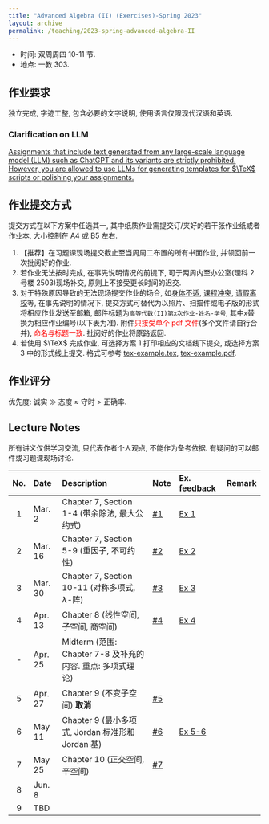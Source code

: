 ```yaml
---
title: "Advanced Algebra (II) (Exercises)-Spring 2023"
layout: archive
permalink: /teaching/2023-spring-advanced-algebra-II
---
```


- 时间: 双周周四 10-11 节.
- 地点: 一教 303.

## 作业要求

独立完成, 字迹工整, 包含必要的文字说明, 使用语言仅限现代汉语和英语.

### Clarification on LLM

<ins> Assignments that include text generated from any large-scale language model (LLM) such as ChatGPT and its variants are strictly prohibited. However, you are allowed to use LLMs for generating templates for $\TeX$ scripts or polishing your assignments. </ins>

## 作业提交方式

提交方式在以下方案中任选其一, 其中纸质作业需提交订/夹好的若干张作业纸或者作业本, 大小控制在 A4 或 B5 左右.

1. 【推荐】在习题课现场提交截止至当周周二布置的所有书面作业, 并领回前一次批阅好的作业.
2. 若作业无法按时完成, 在事先说明情况的前提下, 可于两周内至办公室(理科 2 号楼 2503)现场补交, 原则上不接受更长时间的迟交.
3. 对于特殊原因导致的无法现场提交作业的场合, 如<ins>身体不适</ins>, <ins>课程冲突</ins>, <ins>请假离校</ins>等, 在事先说明的情况下, 提交方式可替代为以照片、扫描件或电子版的形式将相应作业发送至邮箱, 邮件标题为`高等代数(II)第x次作业-姓名-学号`, 其中`x`替换为相应作业编号(以下表为准). 附件<span style="color:red">只接受单个 pdf 文件</span>(多个文件请自行合并), <span style="color:red">命名与标题一致</span>. 批阅好的作业将原路返回.
4. 若使用 $\TeX$ 完成作业, 可选择方案 1 打印相应的文档线下提交, 或选择方案 3 中的形式线上提交. 格式可参考 [tex-example.tex](/files/notes/advanced-algebra-2023spring/tex-example.tex), [tex-example.pdf](/files/notes/advanced-algebra-2023spring/tex-example.pdf).

## 作业评分

优先度: 诚实 $\gg$ 态度 $\approx$ 守时 $>$ 正确率.

## Lecture Notes

所有讲义仅供学习交流, 只代表作者个人观点, 不能作为备考依据. 有疑问的可以邮件或习题课现场讨论.

|  No.  | Date    | Description                                                | Note                                                                  | Ex. feedback                                                                      | Remark |
| :---: | :------ | :--------------------------------------------------------- | :-------------------------------------------------------------------- | :-------------------------------------------------------------------------------- | :----- |
|   1   | Mar. 2  | Chapter 7, Section 1-4 (带余除法, 最大公约式)              | [#1](/files/notes/advanced-algebra-2023spring/AdvancedAlgebraEx1.pdf) | [Ex 1](/files/notes/advanced-algebra-2023spring/AdvancedAlgebraEx1Remark.pdf)     |        |
|   2   | Mar. 16 | Chapter 7, Section 5-9 (重因子, 不可约性)                  | [#2](/files/notes/advanced-algebra-2023spring/AdvancedAlgebraEx2.pdf) | [Ex 2](/files/notes/advanced-algebra-2023spring/AdvancedAlgebraEx2Remark.pdf)     |        |
|   3   | Mar. 30 | Chapter 7, Section 10-11 (对称多项式, $\lambda$-阵)        | [#3](/files/notes/advanced-algebra-2023spring/AdvancedAlgebraEx3.pdf) | [Ex 3](/files/notes/advanced-algebra-2023spring/AdvancedAlgebraEx3Remark.pdf)     |        |
|   4   | Apr. 13 | Chapter 8 (线性空间, 子空间, 商空间)                       | [#4](/files/notes/advanced-algebra-2023spring/AdvancedAlgebraEx4.pdf) | [Ex 4](/files/notes/advanced-algebra-2023spring/AdvancedAlgebraEx4Remark.pdf)     |        |
|   -   | Apr. 25 | Midterm (范围: Chapter 7-8 及补充的内容. 重点: 多项式理论) |                                                                       |                                                                                   |        |
|   5   | Apr. 27 | Chapter 9 (不变子空间) **取消**                            | [#5](/files/notes/advanced-algebra-2023spring/AdvancedAlgebraEx5.pdf) |                                                                                   |        |
|   6   | May 11  | Chapter 9 (最小多项式, Jordan 标准形和 Jordan 基)          | [#6](/files/notes/advanced-algebra-2023spring/AdvancedAlgebraEx6.pdf) | [Ex 5-6](/files/notes/advanced-algebra-2023spring/AdvancedAlgebraEx5-6Remark.pdf) |        |
|   7   | May 25  | Chapter 10 (正交空间, 辛空间)                              | [#7](/files/notes/advanced-algebra-2023spring/AdvancedAlgebraEx7.pdf) |                                                                                   |        |
|   8   | Jun. 8  |                                                            |                                                                       |                                                                                   |        |
|   9   | TBD     |                                                            |                                                                       |                                                                                   |        |
